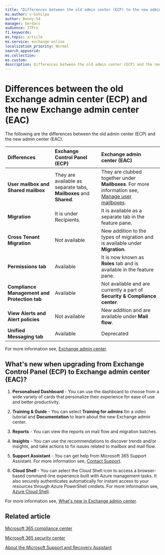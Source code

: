 ```yaml
---
title: "Differences between the old admin center (ECP) to the new admin center (EAC)"
ms.author: v-bshilpa
author: Benny-54
manager: Serdars
audience: ITPro
f1.keywords:
ms.topic: article
ms.service: exchange-online
localization_priority: Normal
search.appverid:
ms.collection:
ms.custom:
description: Differences between the old admin center (ECP) and the new admin center (EAC).
---
```


# Differences between the old Exchange admin center (ECP) and the new Exchange admin center (EAC)

The following are the differences between the old admin center (ECP) and the new admin center (EAC).

|**Differences**|**Exchange Control Panel (ECP)**|**Exchange admin center (EAC)**|
|:-----|:-----|:-----|
|**User mailbox and Shared mailbox**|They are available as separate tabs, **Mailboxes** and **Shared**.|They are clubbed together under **Mailboxes**. For more information see, [Manage user mailboxes](https://docs.microsoft.com/exchange/recipients-in-exchange-online/manage-user-mailboxes/manage-user-mailboxes).|
|**Migration**|It is under Recipients.|It is available as a separate tab in the feature pane.|
|**Cross Tenant Migration**|Not available|New addition to the types of migration and is available under **Migration**.|
|**Permissions tab**|Available|It is now known as **Roles** tab and is available in the feature pane.|
|**Compliance Management and Protection tab**|Available|Not available and are currently a part of **Security & Compliance center**.|
|**View Alerts and Alert policies**|Not available|New addition and are available under **Mail flow**.|
|**Unified Messaging tab**|Available|Deprecated|

For more information see, [Exchange admin center](https://docs.microsoft.com/exchange/exchange-admin-center).

## What's new when upgrading from Exchange Control Panel (ECP) to Exchange admin center (EAC)?

1. **Personalised Dashboard** - You can use the dashboard to choose from a wide variety of cards that personalize their experience for ease of use and better productivity. 

2. **Training & Guide** - You can select **Training for admins** for a video tutorial and **Documentation** to learn about the new Exchange admin center.

3. **Reports** - You can view the reports on mail flow and migration batches.

4. **Insights** - You can use the recommendations to discover trends and/or insights, and take actions to fix issues related to mailbox and mail flow.

5. **Support Assistant** - You can get help from Microsoft 365 Support Assistant. For more information see, [Contact Support](https://docs.microsoft.com/microsoft-365/admin/contact-support-for-business-products?view=o365-worldwide).

6. **Cloud Shell** - You can select the Cloud Shell icon to access a browser-based command-line experience built with Azure management tasks. It also securely authenticates automatically for instant access to your resources through Azure PowerShell cmdlets. For more information see, [Azure Cloud Shell](https://docs.microsoft.com/azure/cloud-shell/overview?view=azps-4.8.0).

For more information see, [What's new in Exchange admin center](https://docs.microsoft.com/exchange/whats-new).

## Related article

[Microsoft 365 compliance center](https://docs.microsoft.com/microsoft-365/compliance/microsoft-365-compliance-center?view=o365-worldwide)

[Microsoft 365 security center](https://docs.microsoft.com/microsoft-365/security/mtp/overview-security-center?view=o365-worldwide)

[About the Microsoft Support and Recovery Assistant](https://support.microsoft.com/office/about-the-microsoft-support-and-recovery-assistant-e90bb691-c2a7-4697-a94f-88836856c72f)

